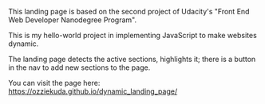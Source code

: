 This landing page is based on the second project of Udacity's "Front End Web Developer Nanodegree Program".

This is my hello-world project in implementing JavaScript to make websites dynamic.

The landing page detects the active sections, highlights it; there is a button in the nav to add new sections to the page.

You can visit the page here:
https://ozziekuda.github.io/dynamic_landing_page/